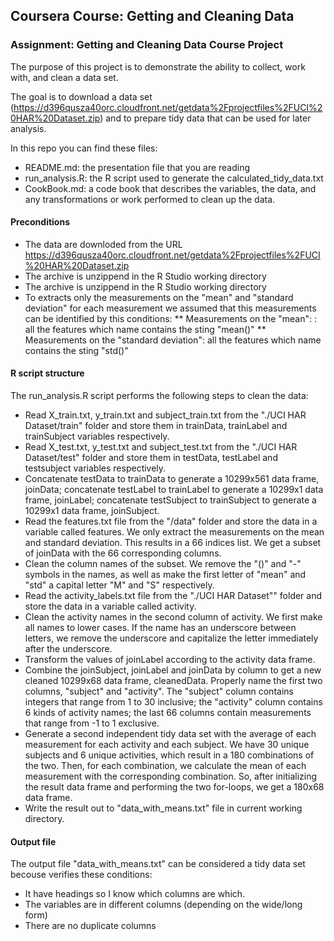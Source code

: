 ## Coursera Course: Getting and Cleaning Data
### Assignment: Getting and Cleaning Data Course Project

The purpose of this project is to demonstrate the ability to collect, work with, and clean a data set.

The goal is to download a data set (https://d396qusza40orc.cloudfront.net/getdata%2Fprojectfiles%2FUCI%20HAR%20Dataset.zip) and to prepare tidy data that can be used for later analysis.

In this repo you can find these files:

* README.md: the presentation file that you are reading
* run_analysis.R: the R script used to generate the calculated_tidy_data.txt
* CookBook.md: a code book that describes the variables, the data, and any transformations or work performed to clean up the data.

#### Preconditions
* The data are downloded from the URL https://d396qusza40orc.cloudfront.net/getdata%2Fprojectfiles%2FUCI%20HAR%20Dataset.zip
* The archive is unzippend in the R Studio working directory
* The archive is unzippend in the R Studio working directory
* To extracts only the measurements on the "mean" and "standard deviation" for each measurement we assumed that this measurements can be identified by this conditions:
** Measurements on the "mean": : all the features which name contains  the sting "mean()"
** Measurements on the "standard deviation": all the features which name contains  the sting "std()"

#### R script structure
The run_analysis.R script performs the following steps to clean the data:

* Read X_train.txt, y_train.txt and subject_train.txt from the "./UCI HAR Dataset/train" folder and store them in trainData, trainLabel and trainSubject variables respectively.
* Read X_test.txt, y_test.txt and subject_test.txt from the "./UCI HAR Dataset/test" folder and store them in testData, testLabel and testsubject variables respectively.
* Concatenate testData to trainData to generate a 10299x561 data frame, joinData; concatenate testLabel to trainLabel to generate a 10299x1 data frame, joinLabel; concatenate testSubject to trainSubject to generate a 10299x1 data frame, joinSubject.
* Read the features.txt file from the "/data" folder and store the data in a variable called features. We only extract the measurements on the mean and standard deviation. This results in a 66 indices list. We get a subset of joinData with the 66 corresponding columns.
* Clean the column names of the subset. We remove the "()" and "-" symbols in the names, as well as make the first letter of "mean" and "std" a capital letter "M" and "S" respectively.
* Read the activity_labels.txt file from the "./UCI HAR Dataset"" folder and store the data in a variable called activity.
* Clean the activity names in the second column of activity. We first make all names to lower cases. If the name has an underscore between letters, we remove the underscore and capitalize the letter immediately after the underscore.
* Transform the values of joinLabel according to the activity data frame.
* Combine the joinSubject, joinLabel and joinData by column to get a new cleaned 10299x68 data frame, cleanedData. Properly name the first two columns, "subject" and "activity". The "subject" column contains integers that range from 1 to 30 inclusive; the "activity" column contains 6 kinds of activity names; the last 66 columns contain measurements that range from -1 to 1 exclusive.
* Generate a second independent tidy data set with the average of each measurement for each activity and each subject. We have 30 unique subjects and 6 unique activities, which result in a 180 combinations of the two. Then, for each combination, we calculate the mean of each measurement with the corresponding combination. So, after initializing the result data frame and performing the two for-loops, we get a 180x68 data frame.
* Write the result out to "data_with_means.txt" file in current working directory.

#### Output file
The output file "data_with_means.txt" can be considered a tidy data set becouse verifies these conditions:
* It have headings so I know which columns are which.
* The variables are in different columns (depending on the wide/long form)
* There are no duplicate columns

